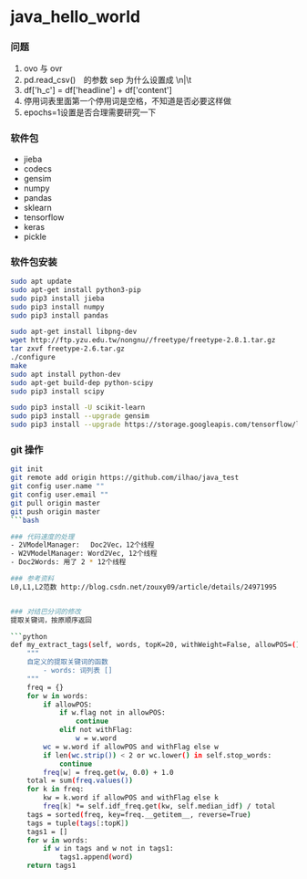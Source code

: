 # java_hello_world

### 问题
1. ovo 与 ovr
2. pd.read_csv()　的参数 sep 为什么设置成 \n|\t
3. df['h_c'] = df['headline'] + df['content']
4. 停用词表里面第一个停用词是空格，不知道是否必要这样做
5. epochs=1设置是否合理需要研究一下

### 软件包
- jieba
- codecs
- gensim
- numpy
- pandas
- sklearn
- tensorflow
- keras
- pickle

### 软件包安装

```bash
sudo apt update
sudo apt-get install python3-pip
sudo pip3 install jieba
sudo pip3 install numpy
sudo pip3 install pandas

sudo apt-get install libpng-dev
wget http://ftp.yzu.edu.tw/nongnu//freetype/freetype-2.8.1.tar.gz
tar zxvf freetype-2.6.tar.gz
./configure 
make
sudo apt install python-dev
sudo apt-get build-dep python-scipy
sudo pip3 install scipy

sudo pip3 install -U scikit-learn
sudo pip3 install --upgrade gensim
sudo pip3 install --upgrade https://storage.googleapis.com/tensorflow/linux/gpu/tensorflow-0.8.0-cp34-cp34m-linux_x86_64.whl
```
### git 操作

```bash
git init
git remote add origin https://github.com/ilhao/java_test
git config user.name ""
git config user.email ""
git pull origin master
git push origin master
```bash

### 代码速度的处理
- 2VModelManager: 　Doc2Vec，12个线程
- W2VModelManager: Word2Vec, 12个线程
- Doc2Words: 用了 2 * 12个线程

### 参考资料
L0,L1,L2范数 http://blog.csdn.net/zouxy09/article/details/24971995


### 对结巴分词的修改
提取关键词，按原顺序返回

```python
def my_extract_tags(self, words, topK=20, withWeight=False, allowPOS=(), withFlag=False):
    """
    自定义的提取关键词的函数
        - words: 词列表 []
    """
    freq = {}
    for w in words:
        if allowPOS:
            if w.flag not in allowPOS:
                continue
            elif not withFlag:
                w = w.word
        wc = w.word if allowPOS and withFlag else w
        if len(wc.strip()) < 2 or wc.lower() in self.stop_words:
            continue
        freq[w] = freq.get(w, 0.0) + 1.0
    total = sum(freq.values())
    for k in freq:
        kw = k.word if allowPOS and withFlag else k
        freq[k] *= self.idf_freq.get(kw, self.median_idf) / total
    tags = sorted(freq, key=freq.__getitem__, reverse=True)
    tags = tuple(tags[:topK])
    tags1 = []
    for w in words:
        if w in tags and w not in tags1:
            tags1.append(word)
    return tags1
```
